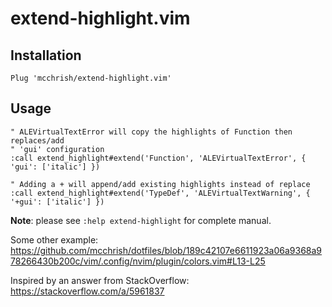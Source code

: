 # extend-highlight.vim

## Installation

```vim
Plug 'mcchrish/extend-highlight.vim'
```

## Usage

```vim
" ALEVirtualTextError will copy the highlights of Function then replaces/add
" 'gui' configuration
:call extend_highlight#extend('Function', 'ALEVirtualTextError', { 'gui': ['italic'] })

" Adding a + will append/add existing highlights instead of replace
:call extend_highlight#extend('TypeDef', 'ALEVirtualTextWarning', { '+gui': ['italic'] })
```
**Note**: please see `:help extend-highlight` for complete manual.

Some other example: https://github.com/mcchrish/dotfiles/blob/189c42107e6611923a06a9368a978266430b200c/vim/.config/nvim/plugin/colors.vim#L13-L25

Inspired by an answer from StackOverflow: https://stackoverflow.com/a/5961837
